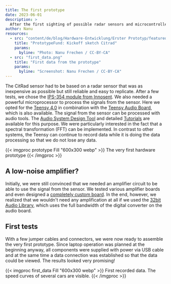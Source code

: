 ```yaml
---
title: The first prototype
date: 2023-06-01
description: >
  After the first sighting of possible radar sensors and microcontrollers, the remaining accessories could be procured and the construction of a first wired sensor could be started.
author: Nanu
resources:
  - src: "content/de/blog/Hardware-Entwicklung/Erster Prototyp/featured-prototype.jpg"
    title: "PrototypeFund: Kickoff sketch Citrad"
    params:
      byline: "Photo: Nanu Frechen / CC-BY-CA"
  - src: "first_data.png"
    title: "First data from the prototype"
    params:
      byline: "Screenshot: Nanu Frechen / CC-BY-CA"
---
```



The CitRad sensor had to be based on a radar sensor that was as inexpensive as possible but still reliable and easy to replicate. After a few tests, we chose the
[IPS-354 module from Innosent](https://www.innosent.de/radarsensoren/ips-354/). We also needed a powerful microprocessor to process the signals from the sensor. Here we opted for the [Teensy 4.0](https://www.pjrc.com/store/teensy40.html) in combination with the [Teensy Audio Board](https://www.pjrc.com/store/teensy3_audio.html), which is also available. The signal from the sensor can be processed with audio tools. The [Audio System Design Tool](https://www.pjrc.com/teensy/gui/index.html) and detailed [Tutorials](https://www.pjrc.com/store/audio_tutorial_kit.html) are available for this purpose. We were particularly interested in the fact that a spectral transformation (FFT) can be implemented. In contrast to other systems, the Teensy can continue to record data while it is doing the data processing so that we do not lose any data.



{{< imgproc prototype Fill "600x300 webp" >}}
The very first hardware prototype
{{< /imgproc >}}

## A low-noise amplifier?

Initially, we were still convinced that we needed an amplifier circuit to be able to use the signal from the sensor. We tested various amplifier boards and even designed a [completely custom board](https://community.fablab-cottbus.de/t/citrad-elektronik-entwicklung/454). In the end, however, we realized that we wouldn't need any amplification at all if we used the [32bit Audio Library](https://github.com/chipaudette/OpenAudio_ArduinoLibrary#openaudio-library-for-teensy), which uses the full bandwidth of the digital converter on the audio board.

## First tests

With a few jumper cables and connectors, we were now ready to assemble the very first prototype. Since laptop operation was planned at the beginning anyway, all components were supplied with power via USB cable and at the same time a data connection was established so that the data could be viewed. The results looked very promising!

{{< imgproc first_data Fill "600x300 webp" >}}
First recorded data. The speed curves of several cars are visible.
{{< /imgproc >}}
